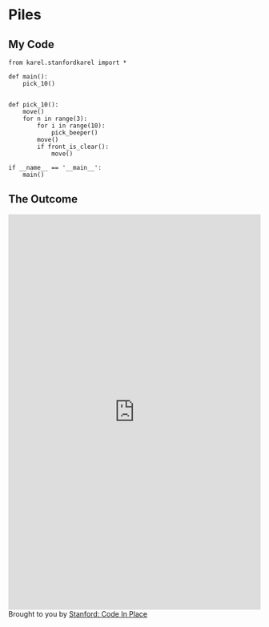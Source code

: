 # Piles

## My Code

```
from karel.stanfordkarel import *

def main():
    pick_10()


def pick_10():
    move()
    for n in range(3):
        for i in range(10):
            pick_beeper()
        move()
        if front_is_clear():
            move()

if __name__ == '__main__':
    main()
```

## The Outcome

<iframe src="https://codeinplace.stanford.edu/cip3/share/ONQrzvwkpnJfaAetjrIi" width="100%" height="790px" frameBorder="0" style="border: 0;"></iframe><br>Brought to you by <a href="https://codeinplace.stanford.edu/" target="_blank">Stanford: Code In Place</a>
